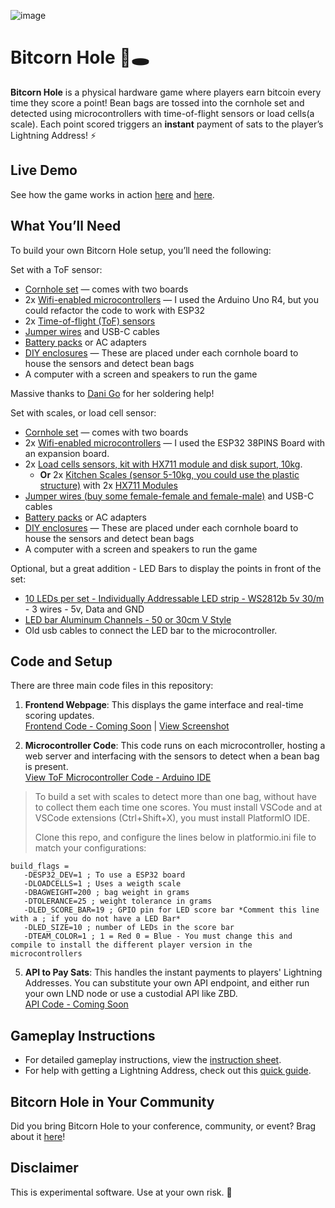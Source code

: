 ![image](https://github.com/user-attachments/assets/6203ecbb-de3d-4308-81ec-74ea63075224)

# Bitcorn Hole 🌽🕳️

**Bitcorn Hole** is a physical hardware game where players earn bitcoin every time they score a point! Bean bags are tossed into the cornhole set and detected using microcontrollers with time-of-flight sensors or load cells(a scale). Each point scored triggers an **instant** payment of sats to the player’s Lightning Address! ⚡

## Live Demo
See how the game works in action [here](https://x.com/D_plus__plus/status/1807889900093821104) and [here](https://x.com/D_plus__plus/status/1845504750739218734).

## What You’ll Need

To build your own Bitcorn Hole setup, you’ll need the following:

Set with a ToF sensor:
- [Cornhole set](https://www.amazon.com/dp/B07S1PYYTV) — comes with two boards
- 2x [Wifi-enabled microcontrollers](https://www.amazon.com/dp/B0C8V88Z9D) —
  I used the Arduino Uno R4, but you could refactor the code to work with ESP32
- 2x [Time-of-flight (ToF) sensors](https://a.co/d/5bQHzve)
- [Jumper wires](https://www.amazon.com/California-JOS-Breadboard-Optional-Multicolored/dp/B0BRTJQZRD) and USB-C cables
- [Battery packs](https://www.amazon.com/gp/product/B08LH26PFT) or AC adapters
- [DIY enclosures](ENCLOSURES.md) —
  These are placed under each cornhole board to house the sensors and detect bean bags
- A computer with a screen and speakers to run the game

Massive thanks to [Dani Go](https://www.youtube.com/@bitcoineando) for her soldering help!

Set with scales, or load cell sensor:
- [Cornhole set](https://www.amazon.com/dp/B07S1PYYTV) — comes with two boards
- 2x [Wifi-enabled microcontrollers](https://pt.aliexpress.com/item/1005006389637966.html?channel=twinner) —
  I used the ESP32 38PINS Board with an expansion board.
- 2x [Load cells sensors, kit with HX711 module and disk suport, 10kg](https://s.click.aliexpress.com/e/_m0FvR6F). 
   - **Or** 2x [Kitchen Scales (sensor 5-10kg, you could use the plastic structure)](https://s.click.aliexpress.com/e/_m00y0y3) with 2x [HX711 Modules](https://s.click.aliexpress.com/e/_mNYNK8j)
- [Jumper wires (buy some female-female and female-male)](https://www.amazon.com/California-JOS-Breadboard-Optional-Multicolored/dp/B0BRTJQZRD) and USB-C cables
- [Battery packs](https://www.amazon.com/gp/product/B08LH26PFT) or AC adapters
- [DIY enclosures](ENCLOSURES.md) —
  These are placed under each cornhole board to house the sensors and detect bean bags
- A computer with a screen and speakers to run the game

Optional, but a great addition - LED Bars to display the points in front of the set:
- [10 LEDs per set - Individually Addressable LED strip - WS2812b 5v 30/m](https://s.click.aliexpress.com/e/_msIFqu7) - 3 wires - 5v, Data and GND
- [LED bar Aluminum Channels - 50 or 30cm V Style](https://s.click.aliexpress.com/e/_mLCfd0P)
- Old usb cables to connect the LED bar to the microcontroller.
  

## Code and Setup

There are three main code files in this repository:

1. **Frontend Webpage**: This displays the game interface and real-time scoring updates.  
   [Frontend Code - Coming Soon](#link-to-frontend-code) | [View Screenshot](https://github.com/dplusplus1024/bitcorn-hole/blob/main/screenshot.png)

2. **Microcontroller Code**: This code runs on each microcontroller, hosting a web server and interfacing with the sensors to detect when a bean bag is present.  
   [View ToF Microcontroller Code - Arduino IDE](https://github.com/nitroxgas/bitcorn-hole/blob/main/src/microcontroller_webserver_with_tof/microcontroller_webserver_with_tof.ino)
> To build a set with scales to detect more than one bag, without have to collect them each time one scores. You must install VSCode and at VSCode extensions (Ctrl+Shift+X), you must install PlatformIO IDE.
>
> Clone this repo, and configure the lines below in platformio.ini file to match your configurations:
```
build_flags =
   -DESP32_DEV=1 ; To use a ESP32 board
   -DLOADCELLS=1 ; Uses a weigth scale
   -DBAGWEIGHT=200 ; bag weight in grams
   -DTOLERANCE=25 ; weight tolerance in grams
   -DLED_SCORE_BAR=19 ; GPIO pin for LED score bar *Comment this line with a ; if you do not have a LED Bar*
   -DLED_SIZE=10 ; number of LEDs in the score bar
   -DTEAM_COLOR=1 ; 1 = Red 0 = Blue - You must change this and compile to install the different player version in the microcontrollers
```

5. **API to Pay Sats**: This handles the instant payments to players' Lightning Addresses. You can substitute your own API endpoint, and either run your own LND node or use a custodial API like ZBD.  
   [API Code - Coming Soon](#link-to-api-code)

## Gameplay Instructions

- For detailed gameplay instructions, view the [instruction sheet](INSTRUCTIONS.md).
- For help with getting a Lightning Address, check out this [quick guide](LIGHTNING.md).

## Bitcorn Hole in Your Community

Did you bring Bitcorn Hole to your conference, community, or event? Brag about it [here](COMMUNITY.md)!

## Disclaimer

This is experimental software. Use at your own risk. 🌽
